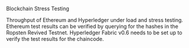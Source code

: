 Blockchain Stress Testing

Throughput of Ethereum and Hyperledger under load and stress testing. Ethereum test results can be verified by querying for the hashes in the Ropsten Revived Testnet. Hyperledger Fabric v0.6 needs to be set up to verify the test results for the chaincode.
